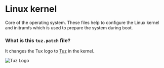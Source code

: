 # Linux kernel

Core of the operating system. These files help to configure the Linux kernel
and initramfs which is used to prepare the system during boot.

### What is this `tuz.patch` file?

It changes the Tux logo to [Tuz][1] in the kernel.

![Tuz Logo][tuz]

[1]: https://en.wikipedia.org/wiki/Tux_(mascot)#Tuz_2009
[tuz]: https://upload.wikimedia.org/wikipedia/commons/thumb/6/6a/Tuz-logo.svg/320px-Tuz-logo.svg.png
